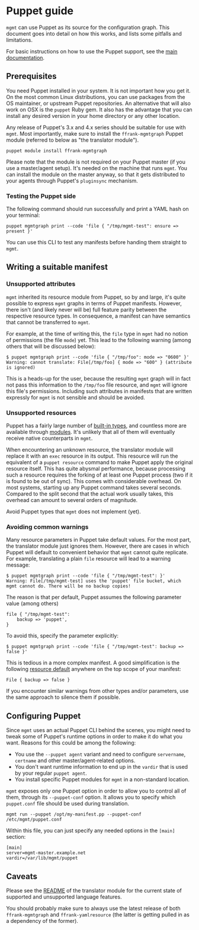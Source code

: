 # Puppet guide

`mgmt` can use Puppet as its source for the configuration graph.
This document goes into detail on how this works, and lists
some pitfalls and limitations.

For basic instructions on how to use the Puppet support, see
the [main documentation](documentation.md#puppet-support).

## Prerequisites

You need Puppet installed in your system. It is not important how you
get it. On the most common Linux distributions, you can use packages
from the OS maintainer, or upstream Puppet repositories. An alternative
that will also work on OSX is the `puppet` Ruby gem. It also has the
advantage that you can install any desired version in your home directory
or any other location.

Any release of Puppet's 3.x and 4.x series should be suitable for use with
`mgmt`. Most importantly, make sure to install the `ffrank-mgmtgraph` Puppet
module (referred to below as "the translator module").

```
puppet module install ffrank-mgmtgraph
```

Please note that the module is not required on your Puppet master (if you
use a master/agent setup). It's needed on the machine that runs `mgmt`.
You can install the module on the master anyway, so that it gets distributed
to your agents through Puppet's `pluginsync` mechanism.

### Testing the Puppet side

The following command should run successfully and print a YAML hash on your
terminal:

```puppet
puppet mgmtgraph print --code 'file { "/tmp/mgmt-test": ensure => present }'
```

You can use this CLI to test any manifests before handing them straight
to `mgmt`.

## Writing a suitable manifest

### Unsupported attributes

`mgmt` inherited its resource module from Puppet, so by and large, it's quite
possible to express `mgmt` graphs in terms of Puppet manifests. However,
there isn't (and likely never will be) full feature parity between the
respective resource types. In consequence, a manifest can have semantics that
cannot be transferred to `mgmt`.

For example, at the time of writing this, the `file` type in `mgmt` had no
notion of permissions (the file `mode`) yet. This lead to the following
warning (among others that will be discussed below):

```
$ puppet mgmtgraph print --code 'file { "/tmp/foo": mode => "0600" }'
Warning: cannot translate: File[/tmp/foo] { mode => "600" } (attribute is ignored)
```

This is a heads-up for the user, because the resulting `mgmt` graph will
in fact not pass this information to the `/tmp/foo` file resource, and
`mgmt` will ignore this file's permissions. Including such attributes in
manifests that are written expressly for `mgmt` is not sensible and should
be avoided.

### Unsupported resources

Puppet has a fairly large number of
[built-in types](https://docs.puppet.com/puppet/latest/reference/type.html),
and countless more are available through
[modules](https://forge.puppet.com/). It's unlikely that all of them will
eventually receive native counterparts in `mgmt`.

When encountering an unknown resource, the translator module will replace
it with an `exec` resource in its output. This resource will run the equivalent
of a `puppet resource` command to make Puppet apply the original resource
itself. This has quite abysmal performance, because processing such a
resource requires the forking of at least one Puppet process (two if it
is found to be out of sync). This comes with considerable overhead.
On most systems, starting up any Puppet command takes several seconds.
Compared to the split second that the actual work usually takes,
this overhead can amount to several orders of magnitude.

Avoid Puppet types that `mgmt` does not implement (yet).

### Avoiding common warnings

Many resource parameters in Puppet take default values. For the most part,
the translator module just ignores them. However, there are cases in which
Puppet will default to convenient behavior that `mgmt` cannot quite replicate.
For example, translating a plain `file` resource will lead to a warning message:

```
$ puppet mgmtgraph print --code 'file { "/tmp/mgmt-test": }'
Warning: File[/tmp/mgmt-test] uses the 'puppet' file bucket, which mgmt cannot do. There will be no backup copies!
```

The reason is that per default, Puppet assumes the following parameter value
(among others)

```puppet
file { "/tmp/mgmt-test":
	backup => 'puppet',
}
```

To avoid this, specify the parameter explicitly:

```
$ puppet mgmtgraph print --code 'file { "/tmp/mgmt-test": backup => false }'
```

This is tedious in a more complex manifest. A good simplification is the
following [resource default](https://docs.puppet.com/puppet/latest/reference/lang_defaults.html)
anywhere on the top scope of your manifest:

```puppet
File { backup => false }
```

If you encounter similar warnings from other types and/or parameters,
use the same approach to silence them if possible.

## Configuring Puppet

Since `mgmt` uses an actual Puppet CLI behind the scenes, you might
need to tweak some of Puppet's runtime options in order to make it
do what you want. Reasons for this could be among the following:

* You use the `--puppet agent` variant and need to configure
`servername`, `certname` and other master/agent-related options.
* You don't want runtime information to end up in the `vardir`
that is used by your regular `puppet agent`.
* You install specific Puppet modules for `mgmt` in a non-standard
location.

`mgmt` exposes only one Puppet option in order to allow you to
control all of them, through its `--puppet-conf` option. It allows
you to specify which `puppet.conf` file should be used during
translation.

```
mgmt run --puppet /opt/my-manifest.pp --puppet-conf /etc/mgmt/puppet.conf
```

Within this file, you can just specify any needed options in the
`[main]` section:

```
[main]
server=mgmt-master.example.net
vardir=/var/lib/mgmt/puppet
```

## Caveats

Please see the [README](https://github.com/ffrank/puppet-mgmtgraph/blob/master/README.md)
of the translator module for the current state of supported and unsupported
language features.

You should probably make sure to always use the latest release of
both `ffrank-mgmtgraph` and `ffrank-yamlresource` (the latter is
getting pulled in as a dependency of the former).
